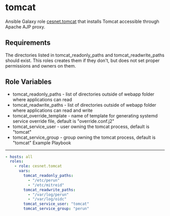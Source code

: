 tomcat
======

Ansible Galaxy role [cesnet.tomcat](https://galaxy.ansible.com/cesnet/tomcat) that installs Tomcat accessible through 
Apache AJP proxy.

Requirements
------------

The directories listed in tomcat_readonly_paths and tomcat_readwrite_paths should exist. This roles
creates them if they don't, but does not set proper permissions and owners on them.

Role Variables
--------------
- tomcat_readonly_paths - list of directories outside of webapp folder where applications can read
- tomcat_readwrite_paths - list of directories outside of webapp folder where applications can read and write
- tomcat_override_template - name of template for generating systemd service override file, default is "override.conf.j2"
- tomcat_service_user - user owning the tomcat process, default is  "tomcat"
- tomcat_service_group - group owning the tomcat process, default is "tomcat"
Example Playbook
----------------
```yaml
- hosts: all
  roles:
    - role: cesnet.tomcat
      vars:
        tomcat_readonly_paths:
          - "/etc/perun"
          - "/etc/mitreid"
        tomcat_readwrite_paths:
          - "/var/log/perun"
          - "/var/log/oidc"
        tomcat_service_user: "tomcat"
        tomcat_service_group: "perun"
```
